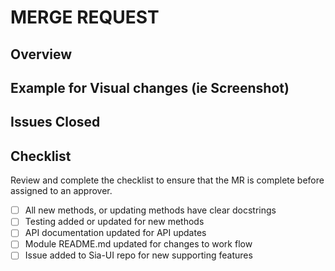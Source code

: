 # MERGE REQUEST
## Overview

## Example for Visual changes (ie Screenshot)

## Issues Closed

## Checklist
Review and complete the checklist to ensure that the MR is complete before assigned to an approver.
 - [ ] All new methods, or updating methods have clear docstrings
 - [ ] Testing added or updated for new methods
 - [ ] API documentation updated for API updates
 - [ ] Module README.md updated for changes to work flow
 - [ ] Issue added to Sia-UI repo for new supporting features
